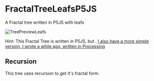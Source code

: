 # FractalTreeLeafsP5JS
A Fractal tree written in P5JS with leafs

![TreePreviewLeafs](https://github.com/johnnyawesome/FractalTreeLeafsP5JS/blob/master/FractalTreeLeafsP5JS/DemoImages/TreeLeafes.gif)


Hint: This Fractal Tree is written in P5JS, but . [I also have a more simple version, I wrote a while ago, written in Processing](https://github.com/johnnyawesome/FractalTree)

## Recursion

This tree uses recursion to get it's fractal form.

